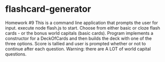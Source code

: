 # flashcard-generator
Homework #9
This is a command line application that prompts the user for input.
execute node flash.js to start.
Choose from either basic or cloze flash cards - or the bonus world capitals (basic cards).
Program implements a constructor for a DeckOfCards and then builds the deck with one of the three options.
Score is tallied and user is prompted whether or not to continue after each question.
Warning: there are A LOT of world capital questions.
